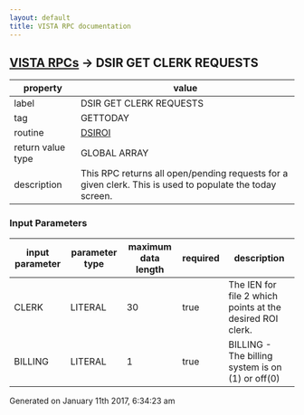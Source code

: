 ```yaml
---
layout: default
title: VISTA RPC documentation
---
```




## [VISTA RPCs](TableOfContent.md) &#8594; DSIR GET CLERK REQUESTS 

 property | value 
--- | --- 
 label | DSIR GET CLERK REQUESTS
 tag | GETTODAY
 routine | [DSIROI](http://code.osehra.org/dox/Routine_DSIROI_source.html)
 return value type | GLOBAL ARRAY
 description | This RPC returns all open/pending requests for a given clerk.  This is used to populate the today screen.

### Input Parameters

| input parameter | parameter type | maximum data length | required | description | 
| --- | --- | --- | --- | --- | 
| CLERK | LITERAL | 30 | true | The IEN for file 2 which points at the desired ROI clerk. | 
| BILLING | LITERAL | 1 | true | BILLING - The billing system is on (1) or off(0) | 




Generated on January 11th 2017, 6:34:23 am